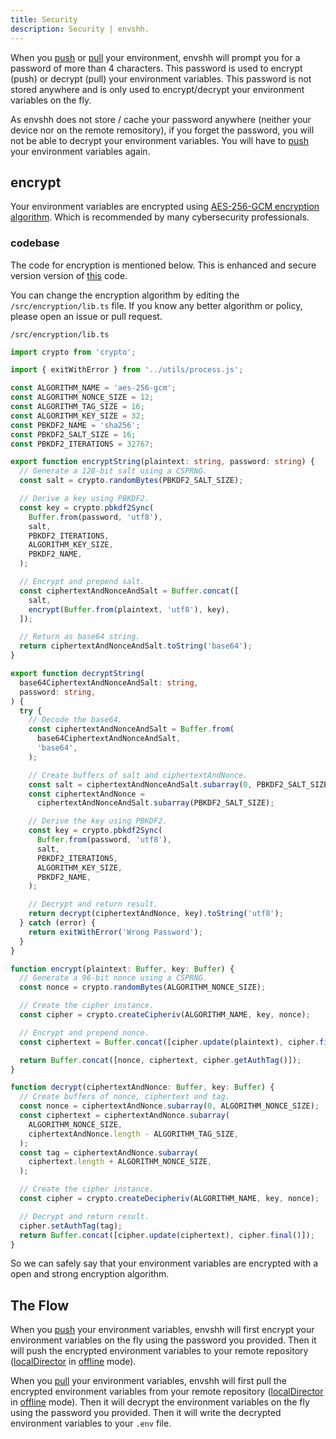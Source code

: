 ```yaml
---
title: Security
description: Security | envshh.
---
```


When you [push](/commands/push) or [pull](/commands/pull) your environment, envshh will prompt you for a password of more than 4 characters. This password is used to encrypt (push) or decrypt (pull) your environment variables. This password is not stored anywhere and is only used to encrypt/decrypt your environment variables on the fly.

As envshh does not store / cache your password anywhere (neither your device nor on the remote remository), if you forget the password, you will not be able to decrypt your environment variables. You will have to [push](/commands/push) your environment variables again.

## encrypt

Your environment variables are encrypted using [AES-256-GCM encryption algorithm](https://en.wikipedia.org/wiki/Galois/Counter_Mode).
Which is recommended by many cybersecurity professionals.

### codebase

The code for encryption is mentioned below. This is enhanced and secure version version of [this](https://github.com/luke-park/SecureCompatibleEncryptionExamples) code.

You can change the encryption algorithm by editing the `/src/encryption/lib.ts` file. If you know any better algorithm or policy, please open an issue or pull request.

`/src/encryption/lib.ts`

```ts
import crypto from 'crypto';

import { exitWithError } from '../utils/process.js';

const ALGORITHM_NAME = 'aes-256-gcm';
const ALGORITHM_NONCE_SIZE = 12;
const ALGORITHM_TAG_SIZE = 16;
const ALGORITHM_KEY_SIZE = 32;
const PBKDF2_NAME = 'sha256';
const PBKDF2_SALT_SIZE = 16;
const PBKDF2_ITERATIONS = 32767;

export function encryptString(plaintext: string, password: string) {
  // Generate a 128-bit salt using a CSPRNG.
  const salt = crypto.randomBytes(PBKDF2_SALT_SIZE);

  // Derive a key using PBKDF2.
  const key = crypto.pbkdf2Sync(
    Buffer.from(password, 'utf8'),
    salt,
    PBKDF2_ITERATIONS,
    ALGORITHM_KEY_SIZE,
    PBKDF2_NAME,
  );

  // Encrypt and prepend salt.
  const ciphertextAndNonceAndSalt = Buffer.concat([
    salt,
    encrypt(Buffer.from(plaintext, 'utf8'), key),
  ]);

  // Return as base64 string.
  return ciphertextAndNonceAndSalt.toString('base64');
}

export function decryptString(
  base64CiphertextAndNonceAndSalt: string,
  password: string,
) {
  try {
    // Decode the base64.
    const ciphertextAndNonceAndSalt = Buffer.from(
      base64CiphertextAndNonceAndSalt,
      'base64',
    );

    // Create buffers of salt and ciphertextAndNonce.
    const salt = ciphertextAndNonceAndSalt.subarray(0, PBKDF2_SALT_SIZE);
    const ciphertextAndNonce =
      ciphertextAndNonceAndSalt.subarray(PBKDF2_SALT_SIZE);

    // Derive the key using PBKDF2.
    const key = crypto.pbkdf2Sync(
      Buffer.from(password, 'utf8'),
      salt,
      PBKDF2_ITERATIONS,
      ALGORITHM_KEY_SIZE,
      PBKDF2_NAME,
    );

    // Decrypt and return result.
    return decrypt(ciphertextAndNonce, key).toString('utf8');
  } catch (error) {
    return exitWithError('Wrong Password');
  }
}

function encrypt(plaintext: Buffer, key: Buffer) {
  // Generate a 96-bit nonce using a CSPRNG.
  const nonce = crypto.randomBytes(ALGORITHM_NONCE_SIZE);

  // Create the cipher instance.
  const cipher = crypto.createCipheriv(ALGORITHM_NAME, key, nonce);

  // Encrypt and prepend nonce.
  const ciphertext = Buffer.concat([cipher.update(plaintext), cipher.final()]);

  return Buffer.concat([nonce, ciphertext, cipher.getAuthTag()]);
}

function decrypt(ciphertextAndNonce: Buffer, key: Buffer) {
  // Create buffers of nonce, ciphertext and tag.
  const nonce = ciphertextAndNonce.subarray(0, ALGORITHM_NONCE_SIZE);
  const ciphertext = ciphertextAndNonce.subarray(
    ALGORITHM_NONCE_SIZE,
    ciphertextAndNonce.length - ALGORITHM_TAG_SIZE,
  );
  const tag = ciphertextAndNonce.subarray(
    ciphertext.length + ALGORITHM_NONCE_SIZE,
  );

  // Create the cipher instance.
  const cipher = crypto.createDecipheriv(ALGORITHM_NAME, key, nonce);

  // Decrypt and return result.
  cipher.setAuthTag(tag);
  return Buffer.concat([cipher.update(ciphertext), cipher.final()]);
}
```

So we can safely say that your environment variables are encrypted with a open and strong encryption algorithm.

## The Flow

When you [push](/commands/push) your environment variables, envshh will first encrypt your environment variables on the fly using the password you provided. Then it will push the encrypted environment variables to your remote repository ([localDirector](/core-concepts/instance/#3-local-directory-path) in [offline](/core-concepts/offline) mode).

When you [pull](/commands/pull) your environment variables, envshh will first pull the encrypted environment variables from your remote repository ([localDirector](/core-concepts/instance/#3-local-directory-path) in [offline](/core-concepts/offline) mode). Then it will decrypt the environment variables on the fly using the password you provided. Then it will write the decrypted environment variables to your `.env` file.
